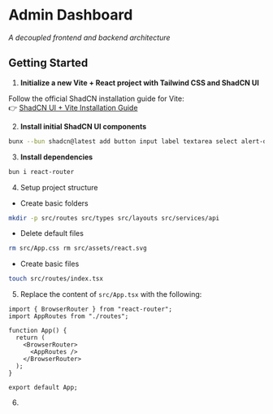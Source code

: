 # Admin Dashboard

_A decoupled frontend and backend architecture_

## Getting Started

1. **Initialize a new Vite + React project with Tailwind CSS and ShadCN UI**

Follow the official ShadCN installation guide for Vite:  
 👉 [ShadCN UI + Vite Installation Guide](https://ui.shadcn.com/docs/installation/vite)

2. **Install initial ShadCN UI components**

```sh
bunx --bun shadcn@latest add button input label textarea select alert-dialog form
```

3. **Install dependencies**

```sh
bun i react-router
```

4. Setup project structure

- Create basic folders

```sh
mkdir -p src/routes src/types src/layouts src/services/api
```

- Delete default files

```sh
rm src/App.css rm src/assets/react.svg
```

- Create basic files

```sh
touch src/routes/index.tsx
```

5. Replace the content of `src/App.tsx` with the following:

```tsx
import { BrowserRouter } from "react-router";
import AppRoutes from "./routes";

function App() {
  return (
    <BrowserRouter>
      <AppRoutes />
    </BrowserRouter>
  );
}

export default App;
```

6.
